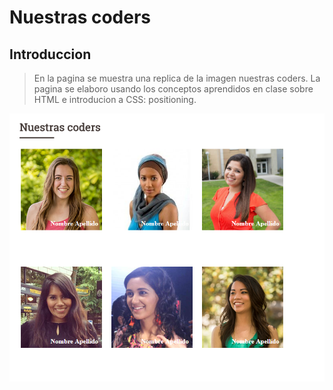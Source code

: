 # Nuestras coders
## Introduccion
>En la pagina se muestra una replica de la imagen nuestras coders.
La pagina se elaboro usando los conceptos aprendidos en clase sobre HTML e introducion a CSS: positioning.  


![coders](assets/images/coders.png)

